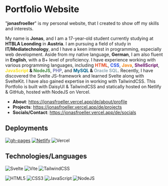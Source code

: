 # Portfolio Website

"**jonasfroeller**" is my personal website, that I created to show off my skills and interests.

My name is **Jonas**, and I am a 17-year-old student currently studying at **HTBLA Leonding** in **Austria**. I am pursuing a field of study in **IT/Mediatechnology**, and I have a keen interest in programming, especially web development.
Aside from my native language, **German**, I am also fluent in **English**, with a B+ level of proficiency. I have experience working with various programming languages, including **<span style="color: #e54d26">HTML</span>**, **<span style="color: #254de3">CSS</span>**, **<span style="color: #f48311">Java</span>**, **<span style="color: #6a1369">ShellScript</span>**, **<span style="color: #f7df1d">JavaScript</span> & <span style="color: #438640">NodeJS</span>**, **<span style="color: #777cb4">PHP</span>**, and **<span style="color: #00628b">MySQL</span> & <span style="color: #8fa5b0">Oracle SQL</span>**.
Recently, I have discovered the Svelte JS-framework and learned Svelte along with SvelteKit. I have also gained expertise in working with TailwindCSS. This Portfolio is built with DaisyUI & TailwindCSS and statically hosted on Netlify & GitHub, hosted with NodeJS on Vercel.

- **About**: https://jonasfroeller.vercel.app/de/about/profile
- **Projects**: https://jonasfroeller.vercel.app/de/projects
- **Socials/Contact**: https://jonasfroeller.vercel.app/de/socials

## Deployments

[![gh-pages](https://github.com/jonasfroeller/jonasfroeller/actions/workflows/pages/pages-build-deployment/badge.svg?branch=portfolio)](https://github.com/jonasfroeller/jonasfroeller/actions/workflows/pages/pages-build-deployment)
[![Netlify](https://api.netlify.com/api/v1/badges/79c2e40b-ea98-43de-91e2-c6e2f21ff7a6/deploy-status)](https://app.netlify.com/sites/jonasfroeller/deploys)
![Vercel](https://therealsujitk-vercel-badge.vercel.app/?app=jonasfroeller)

## Technologies/Languages

![Svelte](https://img.shields.io/badge/svelte-%23f1413d.svg?style=for-the-badge&logo=svelte&logoColor=white)
![Vite](https://img.shields.io/badge/vite-%23646CFF.svg?style=for-the-badge&logo=vite&logoColor=white)
![TailwindCSS](https://img.shields.io/badge/tailwindcss-%2338B2AC.svg?style=for-the-badge&logo=tailwind-css&logoColor=white)

![HTML5](https://img.shields.io/badge/html5-%23E34F26.svg?style=for-the-badge&logo=html5&logoColor=white)
![CSS3](https://img.shields.io/badge/css3-%231572B6.svg?style=for-the-badge&logo=css3&logoColor=white)
![JavaScript](https://img.shields.io/badge/javascript-%23323330.svg?style=for-the-badge&logo=javascript&logoColor=%23F7DF1E)
![NodeJS](https://img.shields.io/badge/node.js-6DA55F?style=for-the-badge&logo=node.js&logoColor=white)